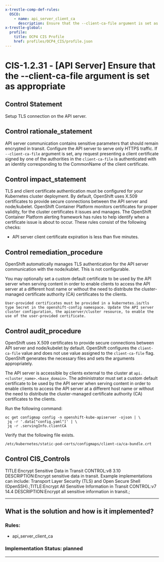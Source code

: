```yaml
---
x-trestle-comp-def-rules:
  OSCO:
    - name: api_server_client_ca
      description: Ensure that the --client-ca-file argument is set as appropriate
x-trestle-global:
  profile:
    title: OCP4 CIS Profile
    href: profiles/OCP4_CIS/profile.json
---
```


# CIS-1.2.31 - \[API Server\] Ensure that the --client-ca-file argument is set as appropriate

## Control Statement

Setup TLS connection on the API server.

## Control rationale_statement

API server communication contains sensitive parameters that should remain encrypted in transit. Configure the API server to serve only HTTPS traffic. If `--client-ca-file` argument is set, any request presenting a client certificate signed by one of the authorities in the `client-ca-file` is authenticated with an identity corresponding to the CommonName of the client certificate.

## Control impact_statement

TLS and client certificate authentication must be configured for your Kubernetes cluster deployment. By default, OpenShift uses X.509 certificates to provide secure connections between the API server and node/kubelet. OpenShift Container Platform monitors certificates for proper validity, for the cluster certificates it issues and manages. The OpenShift Container Platform alerting framework has rules to help identify when a certificate issue is about to occur. These rules consist of the following checks:

- API server client certificate expiration is less than five minutes.

## Control remediation_procedure

OpenShift automatically manages TLS authentication for the API server communication with the node/kublet. This is not configurable. 

You may optionally set a custom default certificate to be used by the API server when serving content in order to enable clients to access the API server at a different host name or without the need to distribute the cluster-managed certificate authority (CA) certificates to the clients. 

```
User-provided certificates must be provided in a kubernetes.io/tls type Secret in the openshift-config namespace. Update the API server cluster configuration, the apiserver/cluster resource, to enable the use of the user-provided certificate.
```

## Control audit_procedure

OpenShift uses X.509 certificates to provide secure connections between API server and node/kubelet by default. OpenShift configures the `client-ca-file` value and does not use value assigned to the `client-ca-file` flag. OpenShift generates the necessary files and sets the arguments appropriately. 

The API server is accessible by clients external to the cluster at `api.<cluster_name>.<base_domain>`. The administrator must set a custom default certificate to be used by the API server when serving content in order to enable clients to access the API server at a different host name or without the need to distribute the cluster-managed certificate authority (CA) certificates to the clients. 

Run the following command:

```
oc get configmap config -n openshift-kube-apiserver -ojson | \
 jq -r '.data["config.yaml"]' | \
 jq -r .servingInfo.clientCA
```

Verify that the following file exists.

`/etc/kubernetes/static-pod-certs/configmaps/client-ca/ca-bundle.crt`

## Control CIS_Controls

TITLE:Encrypt Sensitive Data in Transit CONTROL:v8 3.10 DESCRIPTION:Encrypt sensitive data in transit. Example implementations can include: Transport Layer Security (TLS) and Open Secure Shell (OpenSSH).;TITLE:Encrypt All Sensitive Information in Transit CONTROL:v7 14.4 DESCRIPTION:Encrypt all sensitive information in transit.;

______________________________________________________________________

## What is the solution and how is it implemented?

<!-- For implementation status enter one of: implemented, partial, planned, alternative, not-applicable -->

<!-- Note that the list of rules under ### Rules: is read-only and changes will not be captured after assembly to JSON -->

<!-- Add control implementation description here for control: CIS-1.2.31 -->

### Rules:

  - api_server_client_ca

### Implementation Status: planned

______________________________________________________________________
